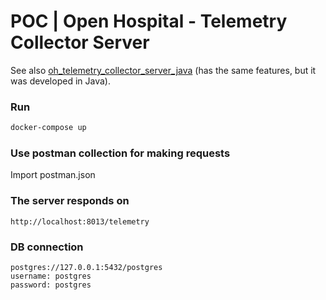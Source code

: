 # POC | Open Hospital - Telemetry Collector Server
See also [oh_telemetry_collector_server_java](https://github.com/goto-eof/oh_telemetry_collector_server_java) (has the same features, but it was developed in Java).

### Run 

```bash
docker-compose up
```

### Use postman collection for making requests

Import postman.json

### The server responds on

```
http://localhost:8013/telemetry
```


### DB connection

```
postgres://127.0.0.1:5432/postgres
username: postgres
password: postgres
```
